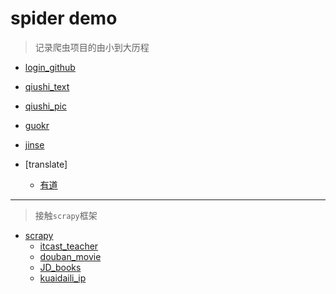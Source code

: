 # spider demo

> 记录爬虫项目的由小到大历程

* [login_github](login_github/login_github.py)

* [qiushi_text](qiushi/text/qiushi_text.py)

* [qiushi_pic](qiushi/pic/qiushi_pic.py)

* [guokr](guokr/guokr.py)

* [jinse](jinse/jinse.py)

* [translate]
    * [有道](http://fanyi.youdao.com)

___

> 接触`scrapy`框架

* [scrapy](scrapy_demo)
    * [itcast_teacher](scrapy_demo/scrapy_demo/spiders/itcast.py)
    * [douban_movie](scrapy_demo/scrapy_demo/spiders/douban_movie.py)
    * [JD_books](scrapy_demo/scrapy_demo/spiders/jd_book.py)
    * [kuaidaili_ip](scrapy_demo/scrapy_demo/spiders/kuaidaili_ip.py)
